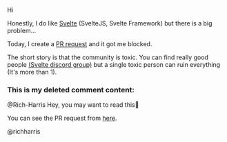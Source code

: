 <script>
	import PlatformQuote from '$lib/markdown/components/PlatformQuote.svelte'
	import GithubComment from './GithubComment.md'
</script>

Hi

Honestly, I do like [Svelte](https://svelte.dev) (SvelteJS, Svelte Framework) but there is a big problem...

Today, I create a [PR request](https://github.com/sveltejs/svelte/pull/6851) and it got me blocked.

The short story is that the community is toxic. You can find really good people [(Svelte discord group)](https://svelte.dev/chat) but a single toxic person can ruin everything (It's more than 1).

### This is my deleted comment content:

@Rich-Harris Hey, you may want to read this🙂

<PlatformQuote title="GitHub comment">
	<GithubComment />
</PlatformQuote>

You can see the PR request from [here](https://github.com/sveltejs/svelte/pull/6851).

@richharris
